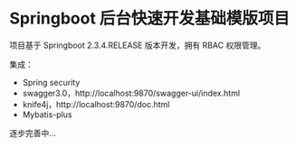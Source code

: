 # Springboot 后台快速开发基础模版项目

项目基于 Springboot 2.3.4.RELEASE 版本开发，拥有 RBAC 权限管理。

集成：
* Spring security
* swagger3.0，http://localhost:9870/swagger-ui/index.html
* knife4j，http://localhost:9870/doc.html
* Mybatis-plus

逐步完善中...
